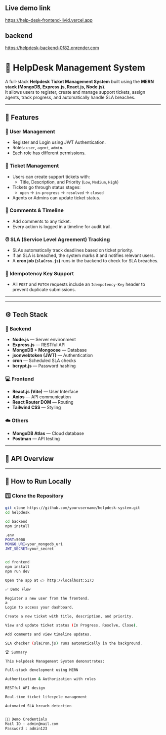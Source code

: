 ## Live demo link
https://help-desk-frontend-livid.vercel.app
## backend
https://helpdesk-backend-0f82.onrender.com

# 🧰 HelpDesk Management System

A full-stack **Helpdesk Ticket Management System** built using the **MERN stack (MongoDB, Express.js, React.js, Node.js)**.  
It allows users to register, create and manage support tickets, assign agents, track progress, and automatically handle SLA breaches.

---

## 🚀 Features

### 👤 User Management
- Register and Login using JWT Authentication.  
- Roles: `user`, `agent`, `admin`.  
- Each role has different permissions.

### 🎫 Ticket Management
- Users can create support tickets with:
  - Title, Description, and Priority (`Low`, `Medium`, `High`)
- Tickets go through status stages:
  - `open` → `in-progress` → `resolved` → `closed`
- Agents or Admins can update ticket status.

### 💬 Comments & Timeline
- Add comments to any ticket.  
- Every action is logged in a timeline for audit trail.

### ⏰ SLA (Service Level Agreement) Tracking
- SLAs automatically track deadlines based on ticket priority.  
- If an SLA is breached, the system marks it and notifies relevant users.  
- A **cron job (`slaCron.js`)** runs in the backend to check for SLA breaches.

### 🧩 Idempotency Key Support
- All `POST` and `PATCH` requests include an `Idempotency-Key` header to prevent duplicate submissions.

---

---

## ⚙️ Tech Stack

### 🧠 Backend
- **Node.js** — Server environment  
- **Express.js** — RESTful API  
- **MongoDB + Mongoose** — Database  
- **jsonwebtoken (JWT)** — Authentication  
- **cron** — Scheduled SLA checks  
- **bcrypt.js** — Password hashing  

### 💻 Frontend
- **React.js (Vite)** — User Interface  
- **Axios** — API communication  
- **React Router DOM** — Routing  
- **Tailwind CSS** — Styling  

### ☁️ Others
- **MongoDB Atlas** — Cloud database  
- **Postman** — API testing  

---

## 🧩 API Overview

---

## 🧪 How to Run Locally

### 1️⃣ Clone the Repository

```bash
git clone https://github.com/yourusername/helpdesk-system.git
cd helpdesk

cd backend
npm install

.env
PORT=5000
MONGO_URI=your_mongodb_uri
JWT_SECRET=your_secret


cd frontend
npm install
npm run dev

Open the app at 👉 http://localhost:5173

✅ Demo Flow

Register a new user from the frontend.
a
Login to access your dashboard.

Create a new ticket with title, description, and priority.

View and update ticket status (In Progress, Resolve, Close).

Add comments and view timeline updates.

SLA checker (slaCron.js) runs automatically in the background.

🏆 Summary

This Helpdesk Management System demonstrates:

Full-stack development using MERN

Authentication & Authorization with roles

RESTful API design

Real-time ticket lifecycle management

Automated SLA breach detection


👨‍💻 Demo Credentials
Mail ID : admin@mail.com
Password : admin123
